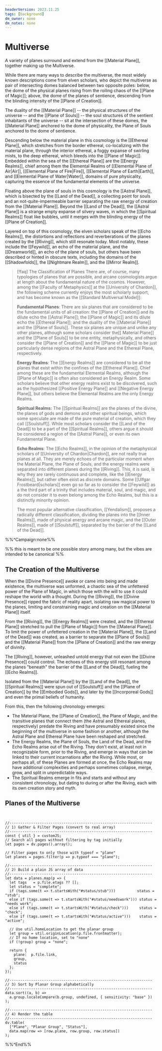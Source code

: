 ```yaml
---
headerVersion: 2023.11.25
tags: [background]
dm_owner: none
dm_notes: none
---
```

# Multiverse

A variety of planes surround and extend from the [[Material Plane]], together making up the Multiverse. 

While there are many ways to describe the multiverse, the most widely known descriptions come from elven scholars, who depict the multiverse as pair of intersecting domes balanced between two opposite poles: below, the dome of the physical planes rising from the roiling chaos of the [[Plane of Magic]]; above, the dome of the planes of sentience, descending from the blinding intensity of the [[Plane of Creation]].  

The duality of the [[Material Plane]] -- the physical structures of the universe -- and the [[Plane of Souls]] -- the soul structures of the sentient inhabitants of the universe -- sit at the intersection of these domes, the [[Material Plane]] anchored to the dome of physicality, the Plane of Souls anchored to the dome of sentience. 

Descending below the material plane in this cosmology is the [[Ethereal Plane]], which stretches from the border ethereal, co-localizing with the material plane, through the interior ethereal, a foggy expanse of swirling mists, to the deep ethereal, which bleeds into the [[Plane of Magic]]. Embedded within the sea of the [[Ethereal Plane]] are the [[Energy Realms]], chief among them the Elemental Realms of [[Elemental Plane of Air|Air]], [[Elemental Plane of Fire|Fire]], [[Elemental Plane of Earth|Earth]], and [[Elemental Plane of Water|Water]], domains of pure physicality, capturing the essence of the fundamental elements of the universe. 

Floating above the plane of souls in this cosmology is the [[Astral Plane]], which is bisected by the [[Land of the Dead]], a collecting point for souls and an not-quite-impermeable barrier separating the raw energy of creation from the [[Material Plane]]. Beyond the [[Land of the Dead]], the [[Astral Plane]] is a strange empty expanse of silvery waves, in which the [[Spiritual Realms]] float like bubbles, until it merges with the blinding energy of the [[Plane of Creation]]. 

Layered on top of this cosmology, the elven scholars speak of the [[Echo Realms]], the distortions and reflections and reverberations of the planes created by the [[Riving]], which still resonate today. Most notably, these include the [[Feywild]], an echo of the material plane, and the [[Dreamworld]], an echo of the plane of souls, but others have been described or hinted in obscure texts, including the domains of the [[Shadowfolds]], the [[Nightmare Realm]], and the [[Mirror Realm]]. 

>[!faq] The Classification of Planes
>There are, of course, many typologies of planes that are possible, and arcane cosmologists argue at length about the fundamental nature of the cosmos. However, among the [[Faculty of Metaphysics]] at the [[University of Chardon]], the following scheme currently enjoys the most scholarly support, and has become known as the [[Standard Multiversal Model]]:
>
> **Fundamental Planes**: There are six planes that are considered to be the fundamental units of all creation: the [[Plane of Creation]] and its dilute echo the [[Astral Plane]]; the [[Plane of Magic]] and its dilute echo the [[Ethereal Plane]]; and the duality of the [[Material Plane]] and the [[Plane of Souls]]. These six planes are unique and unlike any other planes, although some scholars consider the[[ Material Plane]] and the [[Plane of Souls]] to be one entity, metaphysically, and others consider the [[Plane of Creation]] and the [[Plane of Magic]] to be just particularly dense regions of the Astral Plane and the Ethereal Plane, respectively. 
> 
> **Energy Realms**: The [[Energy Realms]] are considered to be all the planes that exist within the confines of the [[Ethereal Plane]]. Chief among these are the fundamental Elemental Realms, although the [[Plane of Magic]] is often also considered an Energy Realm. Some scholars believe that other energy realms exist to be discovered, such as the hypothesized [[Positive Energy Plane]] and [[Negative Energy Plane]], but others believe the Elemental Realms are the only Energy Realms. 
> 
> **Spiritual Realms:** The [[Spiritual Realms]] are the planes of the divine, the planes of gods and demons and other spiritual beings, which some speculate are made of the pure material of creation, which they call [[Soulstuff]]. While most scholars consider the [[Land of the Dead]] to be a part of the [[Spiritual Realms]], others argue it should be considered a region of the [[Astral Plane]], or even its own Fundamental Plane. 
> 
> **Echo Realms**: The [[Echo Realms]], in the opinion of the metaphysical scholars of [[University of Chardon|Chardon]], are not really true planes at all. They are merely echoes of the particular moment when the Material Plane, the Plane of Souls, and the energy realms were separated into different planes during the [[Riving]]. This, it is said, is why they are rarely continuous and complete, like the [[Energy Realms]], but rather often exist as discrete domains. Some [[Ulfgar Frostbeard|scholars]] even go so far as to consider the [[Feywild]] as a the third part of a trinity that includes material, soul, and magic, and do not consider it to even belong among the Echo Realms, but this is a distinctly minority opinion.
> 
> The most popular alternative classification, [[Yendalism]], proposes a radically different classification, dividing the planes into the [[Inner Realms]], made of physical energy and arcane magic, and the [[Outer Realms]], made of [[Soulstuff]], separated by the barrier of the [[Land of the Dead]]. 

%%^Campaign:none%%

%% this is meant to be one possible story among many, but the vibes are intended to be canonical %%
## The Creation of the Multiverse

When the [[Divine Presence]] awoke or came into being and made existence, the multiverse was unformed, a chaotic sea of the unfettered power of the Plane of Magic, in which those with the will to use it could reshape the world with a thought. During the [[Riving]], the [[Divine Presence]] ripped the fabric of reality apart, isolating raw magical power to the planes, limiting and constraining magic and creation on the [[Material Plane]] itself. 

From the [[Riving]], the [[Energy Realms]] were created, and the [[Ethereal Plane]] stretched to pull the [[Plane of Magic]] from the [[Material Plane]]. To limit the power of unfettered creation in the [[Material Plane]], the [[Land of the Dead]] was created, as a barrier to separate the [[Plane of Souls]] and the [[Material Plane]] from the [[Plane of Creation]] and the raw energy of divinity. 

The [[Riving]], however, unleashed untold energy that not even the [[Divine Presence]] could control. The echoes of this energy still resonant among the planes "beneath" the barrier of the [[Land of the Dead]], fueling the [[Echo Realms]]. 

Isolated from the [[Material Plane]] by the [[Land of the Dead]], the [[Spiritual Realms]] were spun out of [[Soulstuff]] and the [[Plane of Creation]] by the [[Embodied Gods]], and later by the [[Incorporeal Gods]] and even the primal beliefs of humanity. 

From this, then the following chronology emerges:
- The Material Plane, the [[Plane of Creation]], the Plane of Magic, and the transitive planes that connect them (the Astral and Ethereal planes, respectively) predate the Riving and have presumably existed since the beginning of the multiverse in some fashion or another, although the Astral Plane and Ethereal Plane have been reshaped and stretched. 
- The Energy Realms, the Plane of Souls, the Land of the Dead, and the Echo Realms arise out of the Riving. They don't exist, at least not in recognizable form, prior to the Riving, and emerge in ways that can be linked to their current incarnations after the Riving. While most, or perhaps all, of these Planes are formed at once, the Echo Realms may have additional complexities and perhaps sometimes collapse, merge, grow, and split in unpredictable ways. 
- The Spiritual Realms emerge in fits and starts and without any consistent chronology, but dating to during or after the Riving, each with its own creation story and myth. 

## Planes of the Multiverse

```dataviewjs


```
```dataviewjs
//------------------------------------------------------------------
// 1) Gather & Filter Pages (convert to real array)
//------------------------------------------------------------------
const { util } = customJS;
// Search all pages without filtering by tag initially
let pages = dv.pages().array(); 

// Filter pages to only those with typeof = "plane"
let planes = pages.filter(p => p.typeof === "plane");

//------------------------------------------------------------------
// 2) Build a plain JS array of data
//------------------------------------------------------------------
let data = planes.map(p => {
  let tags   = p.file.etags ?? [];
  let status = "complete";
  if (tags.some(t => t.startsWith("#status/stub")))          status = "stub";
  else if (tags.some(t => t.startsWith("#status/needswork"))) status = "needs work";
  else if (tags.some(t => t.startsWith("#status/check")))     status = "check";
  else if (tags.some(t => t.startsWith("#status/active")))    status = "active";

  // Use util.homeLocation to get the planar group
  let group = util.originLocation(p.file.frontmatter);
  // If no home location, set to "none"
  if (!group) group = "none";

  return {
    plane:  p.file.link,
    group,
    status
  };
});

//------------------------------------------------------------------
// 3) Sort by Planar Group alphabetically
//------------------------------------------------------------------
data.sort((a, b) => 
  a.group.localeCompare(b.group, undefined, { sensitivity: "base" })
);

//------------------------------------------------------------------
// 4) Render the table
//------------------------------------------------------------------
dv.table(
  ["Plane", "Planar Group", "Status"], 
  data.map(row => [row.plane, row.group, row.status])
);

```


%%^End%%
